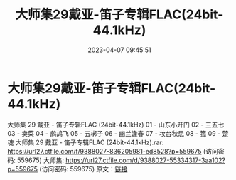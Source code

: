 ﻿---
title: 大师集29戴亚-笛子专辑FLAC(24bit-44.1kHz)
date: 2023-04-07 09:45:51
categories: 古典音乐、新世纪、纯音雅乐
tags: 纯音雅乐
---
# 大师集29戴亚-笛子专辑FLAC(24bit-44.1kHz)

大师集 29 戴亚 - 笛子专辑FLAC (24bit-44.1kHz)
01 - 山东小开门
02 - 三五七
03 - 卖菜
04 - 鹧鸪飞
05 - 五梆子
06 - 幽兰逢春
07 - 妆台秋思
08 - 箛
09 - 楚魂
大师集 29 戴亚 - 笛子专辑FLAC (24bit-44.1kHz).rar: https://url27.ctfile.com/f/9388027-836205981-ed8528?p=559675
(访问密码: 559675)
大师集: https://url27.ctfile.com/d/9388027-55334317-3aa102?p=559675
(访问密码: 559675)
原文：[链接](https://blog.sina.com.cn/s/blog_1647c7e76010311c5.html)